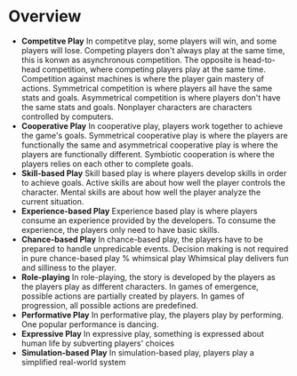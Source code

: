 # Overview

- **Competitve Play** In competitve play, some players will win, and some
  players will lose. Competing players don't always play at the same time, this
  is konwn as asynchronous competition. The opposite is head-to-head
  competition, where competing players play at the same time. Competition
  against machines is where the player gain mastery of actions. Symmetrical
  competition is where players all have the same stats and goals. Asymmetrical
  competition is where players don't have the same stats and goals. Nonplayer
  characters are characters controlled by computers.
- **Cooperative Play** In cooperative play, players work together to achieve the
  game's goals. Symmetrical cooperative play is where the players are
  functionally the same and asymmetrical cooperative play is where the players
  are functionally different. Symbiotic cooperation is where the players relies
  on each other to complete goals.
- **Skill-based Play** Skill based play is where players develop skills in order
  to achieve goals. Active skills are about how well the player controls the
  character. Mental skills are about how well the player analyze the current
  situation.
- **Experience-based Play** Experience based play is where players consume an
  experience provided by the developers. To consume the experience, the players
  only need to have basic skills.
- **Chance-based Play** In chance-based play, the players have to be prepared to
  handle unpredicable events. Decision making is not required in pure
  chance-based play % whimsical play Whimsical play delivers fun and silliness
  to the player.
- **Role-playing** In role-playing, the story is developed by the players as the
  players play as different characters. In games of emergence, possible actions
  are partially created by players. In games of progression, all possible
  actions are predefined.
- **Performative Play** In performative play, the players play by performing.
  One popular performance is dancing.
- **Expressive Play** In expressive play, something is expressed about human
  life by subverting players' choices
- **Simulation-based Play** In simulation-based play, players play a simplified
  real-world system
